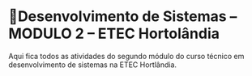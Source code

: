 # 📑Desenvolvimento de Sistemas – MODULO 2 – ETEC Hortolândia
 Aqui fica todos as atividades do segundo módulo do curso técnico em desenvolvimento de sistemas na ETEC Hortlândia.
